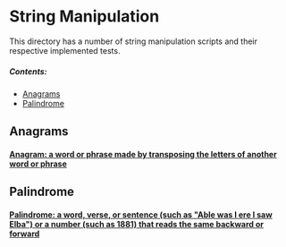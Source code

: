 # String Manipulation

This directory has a number of string manipulation scripts and their respective implemented tests.

##### Contents:
- [Anagrams](#anagrams)
- [Palindrome](#palindrome)

## Anagrams
#### [Anagram: a word or phrase made by transposing the letters of another word or phrase](https://www.merriam-webster.com/dictionary/anagram)

## Palindrome
#### [Palindrome: a word, verse, or sentence (such as "Able was I ere I saw Elba") or a number (such as 1881) that reads the same backward or forward](https://www.merriam-webster.com/dictionary/palindrome)



